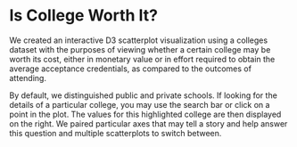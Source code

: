 # Is College Worth It?
We created an interactive D3 scatterplot visualization using a colleges dataset with the purposes of viewing whether a certain college may be worth its cost, either in monetary value or in effort required to obtain the average acceptance credentials, as compared to the outcomes of attending.

By default, we distinguished public and private schools. If looking for the details of a particular college, you may use the search bar or click on a point in the plot. The values for this highlighted college are then displayed on the right. We paired particular axes that may tell a story and help answer this question and multiple scatterplots to switch between. 
